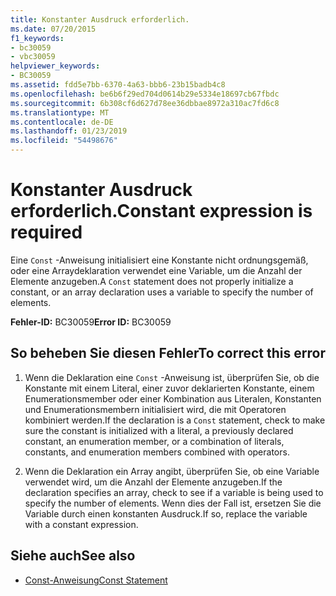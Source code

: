 ```yaml
---
title: Konstanter Ausdruck erforderlich.
ms.date: 07/20/2015
f1_keywords:
- bc30059
- vbc30059
helpviewer_keywords:
- BC30059
ms.assetid: fdd5e7bb-6370-4a63-bbb6-23b15badb4c8
ms.openlocfilehash: be6b6f29ed704d0614b29e5334e18697cb67fbdc
ms.sourcegitcommit: 6b308cf6d627d78ee36dbbae8972a310ac7fd6c8
ms.translationtype: MT
ms.contentlocale: de-DE
ms.lasthandoff: 01/23/2019
ms.locfileid: "54498676"
---
```

# <a name="constant-expression-is-required"></a><span data-ttu-id="ffcb2-102">Konstanter Ausdruck erforderlich.</span><span class="sxs-lookup"><span data-stu-id="ffcb2-102">Constant expression is required</span></span>
<span data-ttu-id="ffcb2-103">Eine `Const` -Anweisung initialisiert eine Konstante nicht ordnungsgemäß, oder eine Arraydeklaration verwendet eine Variable, um die Anzahl der Elemente anzugeben.</span><span class="sxs-lookup"><span data-stu-id="ffcb2-103">A `Const` statement does not properly initialize a constant, or an array declaration uses a variable to specify the number of elements.</span></span>  
  
 <span data-ttu-id="ffcb2-104">**Fehler-ID:** BC30059</span><span class="sxs-lookup"><span data-stu-id="ffcb2-104">**Error ID:** BC30059</span></span>  
  
## <a name="to-correct-this-error"></a><span data-ttu-id="ffcb2-105">So beheben Sie diesen Fehler</span><span class="sxs-lookup"><span data-stu-id="ffcb2-105">To correct this error</span></span>  
  
1.  <span data-ttu-id="ffcb2-106">Wenn die Deklaration eine `Const` -Anweisung ist, überprüfen Sie, ob die Konstante mit einem Literal, einer zuvor deklarierten Konstante, einem Enumerationsmember oder einer Kombination aus Literalen, Konstanten und Enumerationsmembern initialisiert wird, die mit Operatoren kombiniert werden.</span><span class="sxs-lookup"><span data-stu-id="ffcb2-106">If the declaration is a `Const` statement, check to make sure the constant is initialized with a literal, a previously declared constant, an enumeration member, or a combination of literals, constants, and enumeration members combined with operators.</span></span>  
  
2.  <span data-ttu-id="ffcb2-107">Wenn die Deklaration ein Array angibt, überprüfen Sie, ob eine Variable verwendet wird, um die Anzahl der Elemente anzugeben.</span><span class="sxs-lookup"><span data-stu-id="ffcb2-107">If the declaration specifies an array, check to see if a variable is being used to specify the number of elements.</span></span> <span data-ttu-id="ffcb2-108">Wenn dies der Fall ist, ersetzen Sie die Variable durch einen konstanten Ausdruck.</span><span class="sxs-lookup"><span data-stu-id="ffcb2-108">If so, replace the variable with a constant expression.</span></span>  
  
## <a name="see-also"></a><span data-ttu-id="ffcb2-109">Siehe auch</span><span class="sxs-lookup"><span data-stu-id="ffcb2-109">See also</span></span>
- [<span data-ttu-id="ffcb2-110">Const-Anweisung</span><span class="sxs-lookup"><span data-stu-id="ffcb2-110">Const Statement</span></span>](../../visual-basic/language-reference/statements/const-statement.md)

